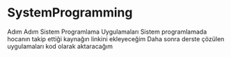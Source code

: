 # SystemProgramming
Adım Adım Sistem Programlama Uygulamaları
Sistem programlamada hocanın takip ettiği kaynağın linkini ekleyeceğim
Daha sonra derste çözülen uygulamaları kod olarak aktaracağım
